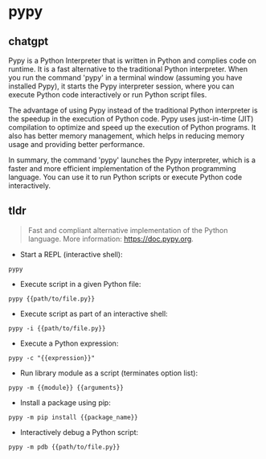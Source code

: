 # pypy 
## chatgpt 
Pypy is a Python Interpreter that is written in Python and complies code on runtime. It is a fast alternative to the traditional Python interpreter. When you run the command 'pypy' in a terminal window (assuming you have installed Pypy), it starts the Pypy interpreter session, where you can execute Python code interactively or run Python script files.

The advantage of using Pypy instead of the traditional Python interpreter is the speedup in the execution of Python code. Pypy uses just-in-time (JIT) compilation to optimize and speed up the execution of Python programs. It also has better memory management, which helps in reducing memory usage and providing better performance.

In summary, the command 'pypy' launches the Pypy interpreter, which is a faster and more efficient implementation of the Python programming language. You can use it to run Python scripts or execute Python code interactively. 

## tldr 
 
> Fast and compliant alternative implementation of the Python language.
> More information: <https://doc.pypy.org>.

- Start a REPL (interactive shell):

`pypy`

- Execute script in a given Python file:

`pypy {{path/to/file.py}}`

- Execute script as part of an interactive shell:

`pypy -i {{path/to/file.py}}`

- Execute a Python expression:

`pypy -c "{{expression}}"`

- Run library module as a script (terminates option list):

`pypy -m {{module}} {{arguments}}`

- Install a package using pip:

`pypy -m pip install {{package_name}}`

- Interactively debug a Python script:

`pypy -m pdb {{path/to/file.py}}`
